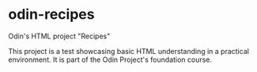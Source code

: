 # odin-recipes
Odin's HTML project "Recipes"

This project is a test showcasing basic HTML understanding in a practical environment. It is part of the Odin Project's foundation course.

